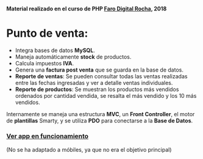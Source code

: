 #### Material realizado en el curso de PHP [Faro Digital Rocha](http://www.farodigital.net.uy/portal/ "Faro Digital Rocha"), 2018

# Punto de venta:
- Integra bases de datos **MySQL**.
- Maneja automáticamente **stock** de productos.
- Calcula impuestos **IVA**.
- Genera una **factura post venta** que se guarda en la base de datos.
- **Reporte de ventas**: Se pueden consultar todas las ventas realizadas entre las fechas ingresadas y ver a detalle ventas individuales.
- **Reporte de productos**: Se muestran los productos más vendidos ordenados por cantidad vendida, se resalta el más vendido y los 10 más vendidos.

Internamente se maneja una estructura **MVC**, un **Front Controller**, el motor de **plantillas** Smarty, y se utiliza **PDO** para conectarse a la **Base de Datos**.

### [Ver app en funcionamiento](http://faro-digital-php.herokuapp.com/ "Ver app en funcionamiento")
(No se ha adaptado a móbiles, ya que no era el objetivo principal)
